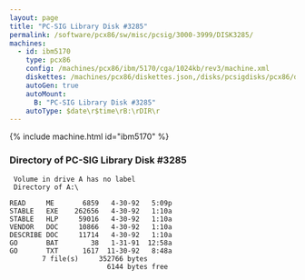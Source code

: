 ```yaml
---
layout: page
title: "PC-SIG Library Disk #3285"
permalink: /software/pcx86/sw/misc/pcsig/3000-3999/DISK3285/
machines:
  - id: ibm5170
    type: pcx86
    config: /machines/pcx86/ibm/5170/cga/1024kb/rev3/machine.xml
    diskettes: /machines/pcx86/diskettes.json,/disks/pcsigdisks/pcx86/diskettes.json
    autoGen: true
    autoMount:
      B: "PC-SIG Library Disk #3285"
    autoType: $date\r$time\rB:\rDIR\r
---
```


{% include machine.html id="ibm5170" %}

### Directory of PC-SIG Library Disk #3285

     Volume in drive A has no label
     Directory of A:\

    READ     ME       6859   4-30-92   5:09p
    STABLE   EXE    262656   4-30-92   1:10a
    STABLE   HLP     59016   4-30-92   1:10a
    VENDOR   DOC     10866   4-30-92   1:10a
    DESCRIBE DOC     11714   4-30-92   1:10a
    GO       BAT        38   1-31-91  12:58a
    GO       TXT      1617  11-30-92   8:48a
            7 file(s)     352766 bytes
                            6144 bytes free
